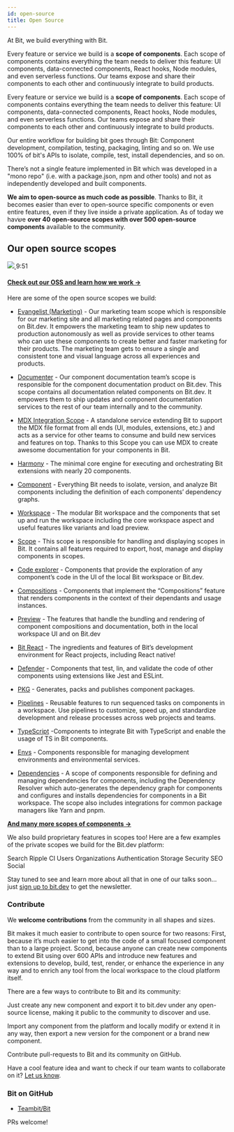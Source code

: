 ```yaml
---
id: open-source
title: Open Source
---
```


At Bit, we build everything with Bit.  

Every feature or service we build is a **scope of components**. Each scope of components contains everything the team needs to deliver this feature: UI components, data-connected components, React hooks, Node modules, and even serverless functions. Our teams expose and share their components to each other and continuously integrate to build products.  

Every feature or service we build is a **scope of components**. Each scope of components contains everything the team needs to deliver this feature: UI components, data-connected components, React hooks, Node modules, and even serverless functions. Our teams expose and share their components to each other and continuously integrate to build products.  

Our entire workflow for building bit goes through Bit: Component development, compilation, testing, packaging, linting and so on. We use 100% of bit's APIs to isolate, compile, test, install dependencies, and so on.  

There’s not a single feature implemented in Bit which was developed in a "mono repo" (i.e. with a package.json, npm and other tools) and not as independently developed and built components.  

**We aim to open-source as much code as possible**. Thanks to Bit, it becomes easier than ever to open-source specific components or even entire features, even if they live inside a private application. As of today we havשׂe **over 40 open-source scopes with over 500 open-source components** available to the community.

## Our open source scopes

<a href="https://bit.dev/teambit/~collections">
    <img src="https://storage.googleapis.com/static.bit.dev/harmony-docs/teambit-org.png"></img>
</a>
9:51

#### [Check out our OSS and learn how we work ->](https://bit.dev/teambit)

Here are some of the open source scopes we build:  

- [Evangelist (Marketing)](https://bit.dev/teambit/evangelist) - Our marketing team scope which is responsible for our marketing site and all marketing related pages and components on Bit.dev. It empowers the marketing team to ship new updates to production autonomously as well as provide services to other teams who can use these components to create better and faster marketing for their products. The marketing team gets to ensure a single and consistent tone and visual language across all experiences and products.  

- [Documenter](https://bit.dev/teambit/documenter) - Our component documentation team’s scope is responsible for the component documentation product on Bit.dev. This scope contains all documentation related components on Bit.dev. It empowers them to ship updates and component documentation services to the rest of our team internally and to the community.  

- [MDX Integration Scope](https://bit.dev/teambit/mdx) - A standalone service extending Bit to support the MDX file format from all ends (UI, modules, extensions, etc.) and acts as a service for other teams to consume and build new services and features on top. Thanks to this Scope you can use MDX to create awesome documentation for your components in Bit.  

- [Harmony](https://bit.dev/teambit/documenter) - The minimal core engine for executing and orchestrating Bit extensions with nearly 20 components.  

- [Component](https://bit.dev/teambit/component) - Everything Bit needs to isolate, version, and analyze Bit components including the definition of each components’ dependency graphs.  

- [Workspace](https://bit.dev/teambit/workspace) - The modular Bit workspace and the components that set up and run the workspace including the core workspace aspect and useful features like variants and load preview.  

- [Scope](https://bit.dev/teambit/workspace) - This scope is responsible for handling and displaying scopes in Bit. It contains all features required to export, host, manage and display components in scopes.  

- [Code explorer](https://bit.dev/teambit/code) - Components that provide the exploration of any component’s code in the UI of the local Bit workspace or Bit.dev.  

- [Compositions](https://bit.dev/teambit/compositions) - Components that implement the “Compositions” feature that renders components in the context of their dependants and usage instances.  

- [Preview](https://bit.dev/teambit/preview) - The features that handle the bundling and rendering of component compositions and documentation, both in the local workspace UI and on Bit.dev  

- [Bit React](https://bit.dev/teambit/react) - The ingredients and features of Bit’s development environment for React projects, including React native!  

- [Defender](https://bit.dev/teambit/defender) - Components that test, lin, and validate the code of other components using extensions like Jest and ESLint.  

- [PKG](https://bit.dev/teambit/pkg) - Generates, packs and publishes component packages.  

- [Pipelines](https://bit.dev/teambit/pipelines) - Reusable features to run sequenced tasks on components in a workspace. Use pipelines to customize, speed up, and standardize development and release processes across web projects and teams.  

- [TypeScript](https://bit.dev/teambit/typescript) -Components to integrate Bit with TypeScript and enable the usage of TS in Bit components.  
- [Envs](https://bit.dev/teambit/envs) - Components responsible for managing development environments and environmental services.  

- [Dependencies](https://bit.dev/teambit/dependencies) - A scope of components responsible for defining and managing dependencies for components, including the Dependency Resolver which auto-generates the dependency graph for components and configures and installs dependencies for components in a Bit workspace. The scope also includes integrations for common package managers like Yarn and pnpm.  

**[And many more scopes of components ->](https://bit.dev/teambit/~collections)**  

We also build proprietary features in scopes too! Here are a few examples of the private scopes we build for the Bit.dev platform:

Search
Ripple CI
Users
Organizations
Authentication
Storage
Security
SEO
Social

Stay tuned to see and learn more about all that in one of our talks soon… just [sign up to bit.dev](https://bit.dev/) to get the newsletter.


### Contribute

We **welcome contributions** from the community in all shapes and sizes.  

Bit makes it much easier to contribute to open source for two reasons: First, because it’s much easier to get into the code of a small focused component than to a large project. Scond, because anyone can create new components to extend Bit using over 600 APIs and introduce new features and extensions to develop, build, test, render, or enhance the experience in any way and to enrich any tool from the local workspace to the cloud platform itself.  

There are a few ways to contribute to Bit and its community:  

Just create any new component and export it to bit.dev under any open-source license, making it public to the community to discover and use.  

Import any component from the platform and locally modify or extend it in any way, then export a new version for the component or a brand new component.  

Contribute pull-requests to Bit and its community on GitHub.  

Have a cool feature idea and want to check if our team wants to collaborate on it? [Let us know](https://bit.dev/support).


### Bit on GitHub

- [Teambit/Bit](https://github.com/teambit/bit)

PRs welcome!


